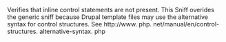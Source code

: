 Verifies that inline control statements are not present.  This Sniff overides
the generic sniff because Drupal template files may use the alternative
syntax for control structures.  See
http://www. php. net/manual/en/control-structures. alternative-syntax. php